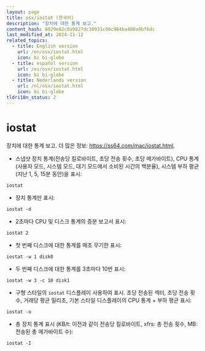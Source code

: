 ```yaml
---
layout: page
title: osx/iostat (한국어)
description: "장치에 대한 통계 보고."
content_hash: 8029e82c0a9827dc30931c06c984ba480a9bf6dc
last_modified_at: 2024-11-12
related_topics:
  - title: English version
    url: /en/osx/iostat.html
    icon: bi bi-globe
  - title: español version
    url: /es/osx/iostat.html
    icon: bi bi-globe
  - title: Nederlands version
    url: /nl/osx/iostat.html
    icon: bi bi-globe
tldri18n_status: 2
---
```

# iostat

장치에 대한 통계 보고.
더 많은 정보: <https://ss64.com/mac/iostat.html>.

- 스냅샷 장치 통계(전송당 킬로바이트, 초당 전송 횟수, 초당 메가바이트), CPU 통계(사용자 모드, 시스템 모드, 대기 모드에서 소비된 시간의 백분율), 시스템 부하 평균(지난 1, 5, 15분 동안)을 표시:

`iostat`

- 장치 통계만 표시:

`iostat -d`

- 2초마다 CPU 및 디스크 통계의 증분 보고서 표시:

`iostat 2`

- 첫 번째 디스크에 대한 통계를 매초 무기한 표시:

`iostat -w 1 disk0`

- 두 번째 디스크에 대한 통계를 3초마다 10번 표시:

`iostat -w 3 -c 10 disk1`

- 구형 스타일의 `iostat` 디스플레이 사용하여 표시. 초당 전송된 섹터, 초당 전송 횟수, 거래당 평균 밀리초, 기본 스타일 디스플레이의 CPU 통계 + 부하 평균 표시:

`iostat -o`

- 총 장치 통계 표시 (KB/t: 이전과 같이 전송당 킬로바이트, xfrs: 총 전송 횟수, MB: 전송된 총 메가바이트 수):

`iostat -I`
